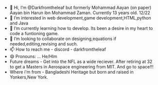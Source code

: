 - 👋 Hi, I’m @Darkfromtheleaf but formerly Mohammad Aayan (on paper) Aayan bin Harun ibn Mohammad Zaman. Currently 13 years old. 12/22
- 👀 I’m interested in web development,game development,HTML,python and Java
- 🌱 I’m currently learning how to develop. Its been a desire in my heart to code a funtioning game.
- 💞️ I’m looking to collaborate on designing,equations if needed,editing,revising and such.
- 📫 How to reach me - discord - darkfromtheleaf
- 😄 Pronouns: ... He/HIm
- Future dreams - Get into the NFL as a wide reciever. After retiring at 32 to get a Masters in Aerospace engineering from MIT. And go to space!!!
- Where i'm from - Bangladeshi Heritage but born and raised in Yonkers,New York.

<!---
Darkfromtheleaf/Darkfromtheleaf is a ✨ special ✨ repository because its `README.md` (this file) appears on your GitHub profile.
You can click the Preview link to take a look at your changes.
--->
